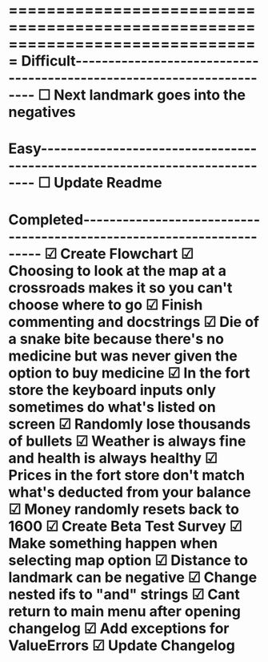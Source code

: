 ===============================================================================
Difficult----------------------------------------------------------------------
☐ Next landmark goes into the negatives
===============================================================================
Easy---------------------------------------------------------------------------
☐ Update Readme
===============================================================================
Completed----------------------------------------------------------------------
☑ Create Flowchart
☑ Choosing to look at the map at a crossroads makes it so you can't choose
   where to go
☑ Finish commenting and docstrings
☑ Die of a snake bite because there's no medicine but was never given the
   option to buy medicine
☑ In the fort store the keyboard inputs only sometimes do what's listed on 
   screen
☑ Randomly lose thousands of bullets
☑ Weather is always fine and health is always healthy
☑ Prices in the fort store don't match what's deducted from your balance
☑ Money randomly resets back to 1600
☑ Create Beta Test Survey
☑ Make something happen when selecting map option
☑ Distance to landmark can be negative
☑ Change nested ifs to "and" strings
☑ Cant return to main menu after opening changelog
☑ Add exceptions for ValueErrors
☑ Update Changelog
===============================================================================
